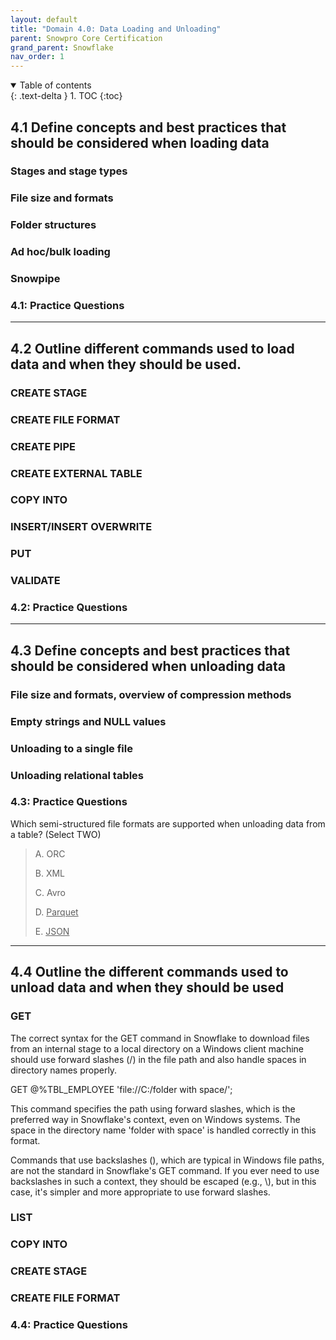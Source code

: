 ```yaml
---
layout: default
title: "Domain 4.0: Data Loading and Unloading"
parent: Snowpro Core Certification
grand_parent: Snowflake
nav_order: 1
---
```


<details open markdown="block">
  <summary>
    Table of contents
  </summary>
  {: .text-delta }
1. TOC
{:toc}
</details>

## 4.1 Define concepts and best practices that should be considered when loading data
### Stages and stage types

### File size and formats

### Folder structures

### Ad hoc/bulk loading

### Snowpipe

### 4.1: Practice Questions

************************************************************************************

## 4.2 Outline different commands used to load data and when they should be used.

### CREATE STAGE

### CREATE FILE FORMAT

### CREATE PIPE

### CREATE EXTERNAL TABLE

### COPY INTO

### INSERT/INSERT OVERWRITE

### PUT

### VALIDATE

### 4.2: Practice Questions

************************************************************************************

## 4.3 Define concepts and best practices that should be considered when unloading data

### File size and formats, overview of compression methods

### Empty strings and NULL values

### Unloading to a single file

### Unloading relational tables

### 4.3: Practice Questions

Which semi-structured file formats are supported when unloading data from a table? (Select TWO)

> A. ORC
>
> B. XML
>
> C. Avro
>
> D. <u>Parquet</u>
>
> E. <u>JSON</u>


************************************************************************************

## 4.4 Outline the different commands used to unload data and when they should be used

### GET 
The correct syntax for the GET command in Snowflake to download files from an internal stage to a local directory on a Windows client machine should use forward slashes (/) in the file path and also handle spaces in directory names properly. 

GET @%TBL_EMPLOYEE 'file://C:/folder with space/';

This command specifies the path using forward slashes, which is the preferred way in Snowflake's context, even on Windows systems. The space in the directory name 'folder with space' is handled correctly in this format.

Commands that use backslashes (\), which are typical in Windows file paths, are not the standard in Snowflake's GET command. If you ever need to use backslashes in such a context, they should be escaped (e.g., \\), but in this case, it's simpler and more appropriate to use forward slashes.

### LIST

### COPY INTO

### CREATE STAGE

### CREATE FILE FORMAT

### 4.4: Practice Questions
